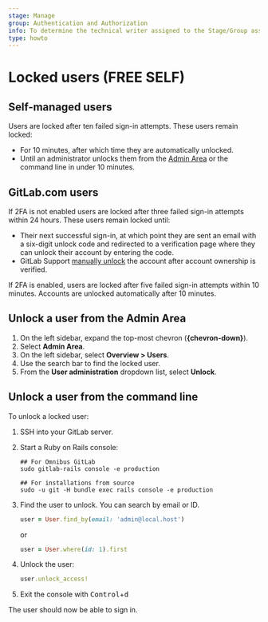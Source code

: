 ```yaml
---
stage: Manage
group: Authentication and Authorization
info: To determine the technical writer assigned to the Stage/Group associated with this page, see https://about.gitlab.com/handbook/product/ux/technical-writing/#assignments
type: howto
---
```


# Locked users **(FREE SELF)**

## Self-managed users

Users are locked after ten failed sign-in attempts. These users remain locked:

- For 10 minutes, after which time they are automatically unlocked.
- Until an administrator unlocks them from the [Admin Area](../user/admin_area/index.md) or the command line in under 10 minutes.

## GitLab.com users

If 2FA is not enabled users are locked after three failed sign-in attempts within 24 hours. These users remain locked until:

- Their next successful sign-in, at which point they are sent an email with a six-digit unlock code and redirected to a verification page where they can unlock their account by entering the code.
- GitLab Support [manually unlock](https://about.gitlab.com/handbook/support/workflows/reinstating-blocked-accounts.html#manual-unlock) the account after account ownership is verified.

If 2FA is enabled, users are locked after five failed sign-in attempts within 10 minutes. Accounts are unlocked automatically after 10 minutes.

## Unlock a user from the Admin Area

1. On the left sidebar, expand the top-most chevron (**{chevron-down}**).
1. Select **Admin Area**.
1. On the left sidebar, select **Overview > Users**.
1. Use the search bar to find the locked user.
1. From the **User administration** dropdown list, select **Unlock**.

## Unlock a user from the command line

To unlock a locked user:

1. SSH into your GitLab server.
1. Start a Ruby on Rails console:

   ```shell
   ## For Omnibus GitLab
   sudo gitlab-rails console -e production

   ## For installations from source
   sudo -u git -H bundle exec rails console -e production
   ```

1. Find the user to unlock. You can search by email or ID.

   ```ruby
   user = User.find_by(email: 'admin@local.host')
   ```

   or

   ```ruby
   user = User.where(id: 1).first
   ```

1. Unlock the user:

   ```ruby
   user.unlock_access!
   ```

1. Exit the console with <kbd>Control</kbd>+<kbd>d</kbd>

The user should now be able to sign in.

<!-- ## Troubleshooting

Include any troubleshooting steps that you can foresee. If you know beforehand what issues
one might have when setting this up, or when something is changed, or on upgrading, it's
important to describe those, too. Think of things that may go wrong and include them here.
This is important to minimize requests for support, and to avoid doc comments with
questions that you know someone might ask.

Each scenario can be a third-level heading, for example `### Getting error message X`.
If you have none to add when creating a doc, leave this section in place
but commented out to help encourage others to add to it in the future. -->
